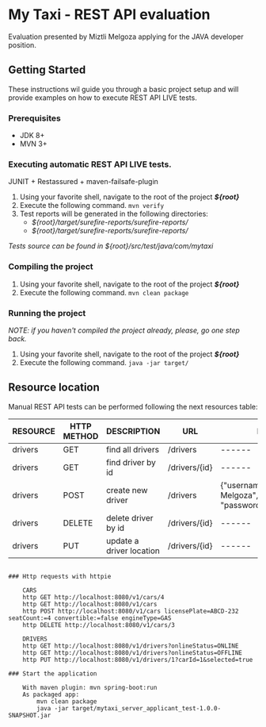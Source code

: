 # My Taxi - REST API evaluation

Evaluation presented by Miztli Melgoza applying for the JAVA developer position.

## Getting Started

These instructions wil guide you through a basic project setup and will provide examples on how to execute REST API LIVE tests.

### Prerequisites
- JDK 8+
- MVN 3+

### Executing automatic REST API LIVE tests.
JUNIT + Restassured + maven-failsafe-plugin

1. Using your favorite shell, navigate to the root of the project ***${root}*** 
2. Execute the following command. `mvn verify`
3. Test reports will be generated in the following directories:
    - *${root}/target/surefire-reports/surefire-reports/*
    - *${root}/target/surefire-reports/surefire-reports/*

*Tests source can be found in ${root}/src/test/java/com/mytaxi*

### Compiling the project
1. Using your favorite shell, navigate to the root of the project ***${root}*** 
2. Execute the following command. `mvn clean package`

### Running the project
*NOTE: if you haven't compiled the project already, please, go one step back.*
1. Using your favorite shell, navigate to the root of the project ***${root}*** 
2. Execute the following command. `java -jar target/`

## Resource location
Manual REST API tests can be performed following the next resources table:

| RESOURCE    | HTTP METHOD | DESCRIPTION      | URL         | BODY   | SUCCESS      | FAILURE             |
| ----------- | ----------- | ---------------- | ----------- | ------ | ------------ | ------------------- |
| drivers     | GET         | find all drivers | /drivers    | ------ | HTTP.OK(200) | HTTP.NOT_FOUND(404) |
| drivers     | GET         | find driver by id | /drivers/{id}    | ------ | HTTP.OK(200) | HTTP.NOT_FOUND(404) |
| drivers     | POST         | create new driver | /drivers    | {"username":"Miztli Melgoza", "password":"abcd1234"} | HTTP.CREATED(201) | HTTP.CONFLICT(409) |
| drivers     | DELETE         | delete driver by id | /drivers/{id}    | ------ | HTTP.NO_CONTENT(204) | HTTP.NOT_FOUND(404) |
| drivers     | PUT         | update a driver location | /drivers/{id}    | ------ | HTTP.NO_CONTENT(204) | HTTP.NOT_FOUND(404) |


```

### Http requests with httpie

    CARS
    http GET http://localhost:8080/v1/cars/4
    http GET http://localhost:8080/v1/cars
    http POST http://localhost:8080/v1/cars licensePlate=ABCD-232 seatCount:=4 convertible:=false engineType=GAS
    http DELETE http://localhost:8080/v1/cars/3

    DRIVERS
    http GET http://localhost:8080/v1/drivers?onlineStatus=ONLINE
    http GET http://localhost:8080/v1/drivers?onlineStatus=OFFLINE
    http PUT http://localhost:8080/v1/drivers/1?carId=1&selected=true

### Start the application

    With maven plugin: mvn spring-boot:run
    As packaged app: 
        mvn clean package
        java -jar target/mytaxi_server_applicant_test-1.0.0-SNAPSHOT.jar